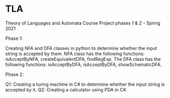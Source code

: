 # TLA
Theory of Languages and Automata Course Project phases 1 &amp; 2 - Spring 2021


Phase 1:

Creating NFA and DFA classes in python to determine whether the input string is accepted by them.
NFA class has the following functions: isAcceptByNFA, createEquivalentDFA, findRegExp. 
The DFA class has the following functions: isAcceptByDFA, isAcceptByDFA, showSchematicDFA.

Phase 2:

Q1: Creating a turing machine in C# to determine whether the input string is accepted by it.
Q2: Creating a calculator using PDA in C#.
